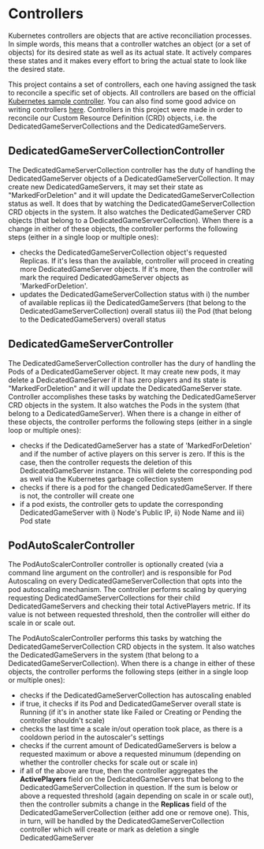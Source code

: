 # Controllers

Kubernetes controllers are objects that are active reconciliation processes. In simple words, this means that a controller watches an object (or a set of objects) for its desired state as well as its actual state. It actively compares these states and it makes every effort to bring the actual state to look like the desired state.

This project contains a set of controllers, each one having assigned the task to reconcile a specific set of objects. All controllers are based on the official [Kubernetes sample controller](https://github.com/kubernetes/sample-controller). You can also find some good advice on writing controllers [here](https://github.com/kubernetes/community/blob/master/contributors/devel/controllers.md). Controllers in this project were made in order to reconcile our Custom Resource Definition (CRD) objects, i.e. the DedicatedGameServerCollections and the DedicatedGameServers.

## DedicatedGameServerCollectionController

The DedicatedGameServerCollection controller has the duty of handling the DedicatedGameServer objects of a DedicatedGameServerCollection. It may create new DedicatedGameServers, it may set their state as "MarkedForDeletion" and it will update the DedicatedGameServerCollection status as well. It does that by watching the DedicatedGameServerCollection CRD objects in the system. It also watches the DedicatedGameServer CRD objects (that belong to a DedicatedGameServerCollection). When there is a change in either of these objects, the controller performs the following steps (either in a single loop or multiple ones):

- checks the DedicatedGameServerCollection object's requested Replicas. If it's less than the available, controller will proceed in creating more DedicatedGameServer objects. If it's more, then the controller will mark the required DedicatedGameServer objects as 'MarkedForDeletion'.
- updates the DedicatedGameServerCollection status with i) the number of available replicas ii) the DedicatedGameServers (that belong to the DedicatedGameServerCollection) overall status iii) the Pod (that belong to the DedicatedGameServers) overall status

## DedicatedGameServerController

The DedicatedGameServerCollection controller has the dury of handling the Pods of a DedicatedGameServer object. It may create new pods, it may delete a DedicatedGameServer if it has zero players and its state is "MarkedForDeletion" and it will update the DedicatedGameServer state. Controller accomplishes these tasks by watching the DedicatedGameServer CRD objects in the system. It also watches the Pods in the system (that belong to a DedicatedGameServer). When there is a change in either of these objects, the controller performs the following steps (either in a single loop or multiple ones):

- checks if the DedicatedGameServer has a state of 'MarkedForDeletion' and if the number of active players on this server is zero. If this is the case, then the controller requests the deletion of this DedicatedGameServer instance. This will delete the corresponding pod as well via the Kubernetes garbage collection system
- checks if there is a pod for the changed DedicatedGameServer. If there is not, the controller will create one
- if a pod exists, the controller gets to update the corresponding DedicatedGameServer with i) Node's Public IP, ii) Node Name and iii) Pod state

## PodAutoScalerController

The PodAutoScalerController controller is optionally created (via a command line argument on the controller) and is responsible for Pod Autoscaling on every DedicatedGameServerCollection that opts into the pod autoscaling mechanism. The controller performs scaling by querying requesting DedicatedGameServerCollections for their child DedicatedGameServers and checking their total ActivePlayers metric. If its value is not between requested threshold, then the controller will either do scale in or scale out.

The PodAutoScalerController performs this tasks by watching the DedicatedGameServerCollection CRD objects in the system. It also watches the DedicatedGameServers in the system (that belong to a DedicatedGameServerCollection). When there is a change in either of these objects, the controller performs the following steps (either in a single loop or multiple ones):

- checks if the DedicatedGameServerCollection has autoscaling enabled
- if true, it checks if its Pod and DedicatedGameServer overall state is Running (if it's in another state like Failed or Creating or Pending the controller shouldn't scale)
- checks the last time a scale in/out operation took place, as there is a cooldown period in the autoscaler's settings
- checks if the current amount of DedicatedGameServers is below a requested maximum or above a requested minumum (depending on whether the controller checks for scale out or scale in)
- if all of the above are true, then the controller aggregates the **ActivePlayers** field on the DedicatedGameServers that belong to the DedicatedGameServerCollection in question. If the sum is below or above a requested threshold (again depending on scale in or scale out), then the controller submits a change in the **Replicas** field of the DedicatedGameServerCollection (either add one or remove one). This, in turn, will be handled by the DedicatedGameServerCollection controller which will create or mark as deletion a single DedicatedGameServer